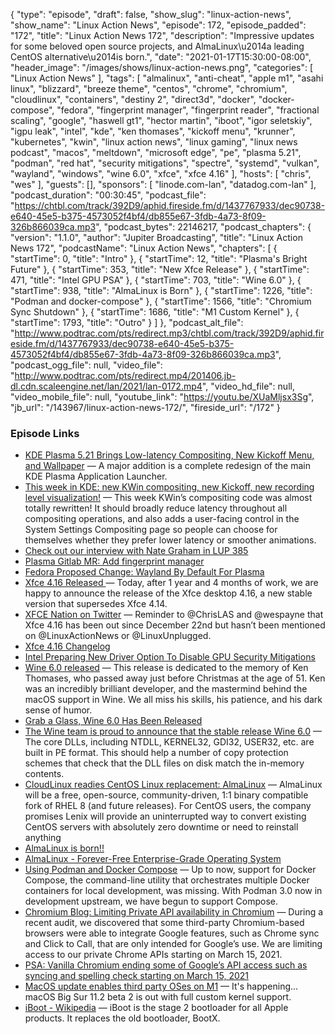 {
  "type": "episode",
  "draft": false,
  "show_slug": "linux-action-news",
  "show_name": "Linux Action News",
  "episode": 172,
  "episode_padded": "172",
  "title": "Linux Action News 172",
  "description": "Impressive updates for some beloved open source projects, and AlmaLinux\u2014a leading CentOS alternative\u2014is born.",
  "date": "2021-01-17T15:30:00-08:00",
  "header_image": "/images/shows/linux-action-news.png",
  "categories": [
    "Linux Action News"
  ],
  "tags": [
    "almalinux",
    "anti-cheat",
    "apple m1",
    "asahi linux",
    "blizzard",
    "breeze theme",
    "centos",
    "chrome",
    "chromium",
    "cloudlinux",
    "containers",
    "destiny 2",
    "direct3d",
    "docker",
    "docker-compose",
    "fedora",
    "fingerprint manager",
    "fingerprint reader",
    "fractional scaling",
    "google",
    "haswell gt1",
    "hector martin",
    "iboot",
    "igor seletskiy",
    "igpu leak",
    "intel",
    "kde",
    "ken thomases",
    "kickoff menu",
    "krunner",
    "kubernetes",
    "kwin",
    "linux action news",
    "linux gaming",
    "linux news podcast",
    "macos",
    "meltdown",
    "microsoft edge",
    "pe",
    "plasma 5.21",
    "podman",
    "red hat",
    "security mitigations",
    "spectre",
    "systemd",
    "vulkan",
    "wayland",
    "windows",
    "wine 6.0",
    "xfce",
    "xfce 4.16"
  ],
  "hosts": [
    "chris",
    "wes"
  ],
  "guests": [],
  "sponsors": [
    "linode.com-lan",
    "datadog.com-lan"
  ],
  "podcast_duration": "00:30:45",
  "podcast_file": "https://chtbl.com/track/392D9/aphid.fireside.fm/d/1437767933/dec90738-e640-45e5-b375-4573052f4bf4/db855e67-3fdb-4a73-8f09-326b866039ca.mp3",
  "podcast_bytes": 22146217,
  "podcast_chapters": {
    "version": "1.1.0",
    "author": "Jupiter Broadcasting",
    "title": "Linux Action News 172",
    "podcastName": "Linux Action News",
    "chapters": [
      {
        "startTime": 0,
        "title": "Intro"
      },
      {
        "startTime": 12,
        "title": "Plasma's Bright Future"
      },
      {
        "startTime": 353,
        "title": "New Xfce Release"
      },
      {
        "startTime": 471,
        "title": "Intel GPU PSA"
      },
      {
        "startTime": 703,
        "title": "Wine 6.0"
      },
      {
        "startTime": 938,
        "title": "AlmaLinux is Born"
      },
      {
        "startTime": 1226,
        "title": "Podman and docker-compose"
      },
      {
        "startTime": 1566,
        "title": "Chromium Sync Shutdown"
      },
      {
        "startTime": 1686,
        "title": "M1 Custom Kernel"
      },
      {
        "startTime": 1793,
        "title": "Outro"
      }
    ]
  },
  "podcast_alt_file": "http://www.podtrac.com/pts/redirect.mp3/chtbl.com/track/392D9/aphid.fireside.fm/d/1437767933/dec90738-e640-45e5-b375-4573052f4bf4/db855e67-3fdb-4a73-8f09-326b866039ca.mp3",
  "podcast_ogg_file": null,
  "video_file": "http://www.podtrac.com/pts/redirect.mp4/201406.jb-dl.cdn.scaleengine.net/lan/2021/lan-0172.mp4",
  "video_hd_file": null,
  "video_mobile_file": null,
  "youtube_link": "https://youtu.be/XUaMljsx3Sg",
  "jb_url": "/143967/linux-action-news-172/",
  "fireside_url": "/172"
}


### Episode Links

  * [KDE Plasma 5.21 Brings Low-latency Compositing, New Kickoff Menu, and Wallpaper](https://www.debugpoint.com/2021/01/kde-plasma-5-21-kwin-new-kickoff/ "KDE Plasma 5.21 Brings Low-latency Compositing, New Kickoff Menu, and Wallpaper") — A major addition is a complete redesign of the main KDE Plasma Application Launcher. 
  * [This week in KDE: new KWin compositing, new Kickoff, new recording level visualization!](https://pointieststick.com/2021/01/08/this-week-in-kde-new-kwin-compositing-new-kickoff-new-recording-level-visualization/ "This week in KDE: new KWin compositing, new Kickoff, new recording level visualization!") — This week KWin’s compositing code was almost totally rewritten! It should broadly reduce latency throughout all compositing operations, and also adds a user-facing control in the System Settings Compositing page so people can choose for themselves whether they prefer lower latency or smoother animations. 
  * [Check out our interview with Nate Graham in LUP 385](https://linuxunplugged.com/385 "Check out our interview with Nate Graham in LUP 385")
  * [Plasma Gitlab MR: Add fingerprint manager](https://invent.kde.org/plasma/plasma-desktop/-/merge_requests/149#note_167792 "Plasma Gitlab MR: Add fingerprint manager")
  * [Fedora Proposed Change: Wayland By Default For Plasma](https://fedoraproject.org/wiki/Changes/WaylandByDefaultForPlasma "Fedora Proposed Change: Wayland By Default For Plasma")
  * [Xfce 4.16 Released ](https://www.xfce.org/about/news/?post=1608595200 "Xfce 4.16 Released ") — Today, after 1 year and 4 months of work, we are happy to announce the release of the Xfce desktop 4.16, a new stable version that supersedes Xfce 4.14. 
  * [XFCE Nation on Twitter](https://twitter.com/XfceNation/status/1350396377570840579 "XFCE Nation on Twitter") — Reminder to @ChrisLAS and @wespayne that Xfce 4.16 has been out since December 22nd but hasn’t been mentioned on @LinuxActionNews or @LinuxUnplugged.
  * [Xfce 4.16 Changelog](https://www.xfce.org/download/changelogs/4.16 "Xfce 4.16 Changelog")
  * [Intel Preparing New Driver Option To Disable GPU Security Mitigations](https://www.phoronix.com/scan.php?page=news_item&px=Intel-i915-mitigations-off-Opt "Intel Preparing New Driver Option To Disable GPU Security Mitigations")
  * [Wine 6.0 released](https://lwn.net/Articles/842713/ "Wine 6.0 released") — This release is dedicated to the memory of Ken Thomases, who passed away just before Christmas at the age of 51. Ken was an incredibly brilliant developer, and the mastermind behind the macOS support in Wine. We all miss his skills, his patience, and his dark sense of humor.
  * [Grab a Glass, Wine 6.0 Has Been Released](https://www.omgubuntu.co.uk/2021/01/wine-6-0-released-how-to-install-on-ubuntu "Grab a Glass, Wine 6.0 Has Been Released")
  * [The Wine team is proud to announce that the stable release Wine 6.0](https://www.winehq.org/announce/6.0 "The Wine team is proud to announce that the stable release Wine 6.0") — The core DLLs, including NTDLL, KERNEL32, GDI32, USER32, etc. are built in PE format. This should help a number of copy protection schemes that check that the DLL files on disk match the in-memory contents.
  * [CloudLinux readies CentOS Linux replacement: AlmaLinux](https://www.zdnet.com/article/cloudlinux-readies-centos-linux-replacement-almalinux/#ftag=RSSbaffb68 "CloudLinux readies CentOS Linux replacement: AlmaLinux") — AlmaLinux will be a free, open-source, community-driven, 1:1 binary compatible fork of RHEL 8 (and future releases). For CentOS users, the company promises Lenix will provide an uninterrupted way to convert existing CentOS servers with absolutely zero downtime or need to reinstall anything
  * [AlmaLinux is born!!](https://blog.cloudlinux.com/almalinux-is-born "AlmaLinux is born!!")
  * [AlmaLinux - Forever-Free Enterprise-Grade Operating System](https://almalinux.org/ "AlmaLinux - Forever-Free Enterprise-Grade Operating System")
  * [Using Podman and Docker Compose](https://www.redhat.com/sysadmin/podman-docker-compose "Using Podman and Docker Compose") — Up to now, support for Docker Compose, the command-line utility that orchestrates multiple Docker containers for local development, was missing. With Podman 3.0 now in development upstream, we have begun to support Compose.
  * [Chromium Blog: Limiting Private API availability in Chromium](https://blog.chromium.org/2021/01/limiting-private-api-availability-in.html "Chromium Blog: Limiting Private API availability in Chromium") — During a recent audit, we discovered that some third-party Chromium-based browsers were able to integrate Google features, such as Chrome sync and Click to Call, that are only intended for Google’s use. We are limiting access to our private Chrome APIs starting on March 15, 2021.
  * [PSA: Vanilla Chromium ending some of Google’s API access such as syncing and spelling check starting on March 15, 2021](https://www.reddit.com/r/linux/comments/kyv6v4/psa_vanilla_chromium_ending_some_of_googles_api/ "PSA: Vanilla Chromium ending some of Google’s API access such as syncing and spelling check starting on March 15, 2021")
  * [MacOS update enables third party OSes on M1](https://twitter.com/marcan42/status/1349478954982232064?s=21 "MacOS update enables third party OSes on M1") — It's happening... macOS Big Sur 11.2 beta 2 is out with full custom kernel support.
  * [iBoot - Wikipedia](https://en.wikipedia.org/wiki/IBoot "iBoot - Wikipedia") — iBoot is the stage 2 bootloader for all Apple products. It replaces the old bootloader, BootX. 


